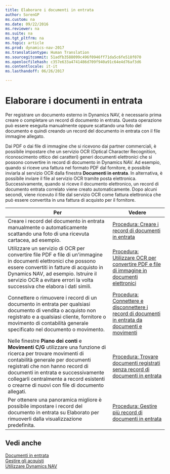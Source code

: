 ```yaml
---
title: Elaborare i documenti in entrata
author: SorenGP
ms.custom: na
ms.date: 09/22/2016
ms.reviewer: na
ms.suite: na
ms.tgt_pltfrm: na
ms.topic: article
ms.prod: dynamics-nav-2017
ms.translationtype: Human Translation
ms.sourcegitcommit: 51adfb3588099c496f0946ff71da5c6fe518f070
ms.openlocfilehash: c357e633a4741486d709f940a91c64e4d76af3d6
ms.contentlocale: it-it
ms.lasthandoff: 06/26/2017

---
```


# <a name="process-incoming-documents"></a>Elaborare i documenti in entrata

Per registrare un documento esterno in Dynamics NAV, è necessario prima creare o completare un record di documento in entrata. Questa operazione può essere eseguita manualmente oppure scattando una foto del documento e quindi creando un record del documento in entrata con il file immagine allegato.

Dai PDF o dai file di immagine che si ricevono dai partner commerciali, è possibile impostare che un servizio OCR (Optical Character Recognition, riconoscimento ottico dei caratteri) generi documenti elettronici che si possono convertire in record di documento in Dynamics NAV. Ad esempio, quando si riceve una fattura nel formato PDF dal fornitore, è possibile inviarla al servizio OCR dalla finestra **Documenti in entrata**. In alternativa, è possibile inviare il file al servizio OCR tramite posta elettronica. Successivamente, quando si riceve il documento elettronico, un record di documento entrata correlato viene creato automaticamente. Dopo alcuni secondi, viene ricevuto il file dal servizio OCR come fattura elettronica che può essere convertita in una fattura di acquisto per il fornitore.

|Per     |Vedere                   |
|-------|----------------------|
|Creare i record del documento in entrata manualmente o automaticamente scattando una foto di una ricevuta cartacea, ad esempio.|[Procedura: Creare i record di documenti in entrata](across-how-create-income-document-records.md)|
|Utilizzare un servizio di OCR per convertire file PDF e file di un'immagine in documenti elettronici che possono essere convertiti in fatture di acquisto in Dynamics NAV, ad esempio. Istruire il servizio OCR a evitare errori la volta successiva che elabora i dati simili.|[Procedura: Utilizzare OCR per convertire PDF e file di immagine in documenti elettronici](across-how-use-ocr-pdf-images-files.md)|
|Connettere o rimuovere i record di un documento in entrata per qualsiasi documento di vendita o acquisto non registrato e a qualsiasi cliente, fornitore o movimento di contabilità generale specificato nel documento o movimento.|[Procedura: Connettere e disconnettere i record di documenti in entrata da documenti e movimenti](across-how-connect-disconnect-income-document-records.md)|
|Nelle finestre **Piano dei conti** e **Movimenti C/G** utilizzare una funzione di ricerca per trovare movimenti di contabilità generale per documenti registrati che non hanno record di documenti in entrata e successivamente collegarli centralmente a record esistenti o crearne di nuovi con file di documento allegati.|[Procedura: Trovare documenti registrati senza record di documenti in entrata](across-how-find-posted-documents-without-income-document-records.md)|
|Per ottenere una panoramica migliore è possibile impostare i record del documento in entrata su Elaborato per rimuoverli dalla visualizzazione predefinita.|[Procedura: Gestire più record di documenti in entrata](across-how-manage-many-income-document-records.md)|

## <a name="see-also"></a>Vedi anche  
[Documenti in entrata](across-income-documents.md)  
[Gestire gli acquisti](purchasing-manage-purchasing.md)  
[Utilizzare Dynamics NAV](ui-work-product.md)

